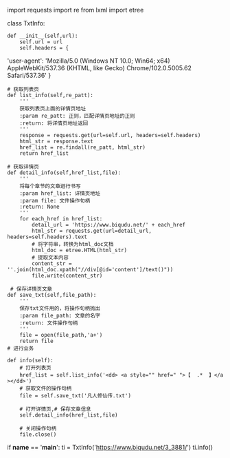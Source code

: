 import requests
import re
from lxml import etree

class TxtInfo:

    def __init__(self,url):
        self.url = url
        self.headers = {
'user-agent': 'Mozilla/5.0 (Windows NT 10.0; Win64; x64) AppleWebKit/537.36 (KHTML, like Gecko) Chrome/102.0.5005.62 Safari/537.36'
}

    # 获取列表页
    def list_info(self,re_patt):
        '''
        获取列表页上面的详情页地址
        :param re_patt: 正则，匹配详情页地址的正则
        :return: 将详情页地址返回
        '''
        response = requests.get(url=self.url, headers=self.headers)
        html_str = response.text
        href_list = re.findall(re_patt, html_str)
        return href_list

    # 获取详情页
    def detail_info(self,href_list,file):
        '''
        将每个章节的文章进行书写
        :param href_list: 详情页地址
        :param file: 文件操作句柄
        :return: None
        '''
        for each_href in href_list:
            detail_url = 'https://www.biqudu.net/' + each_href
            html_str = requests.get(url=detail_url, headers=self.headers).text
            # 将字符串，转换为html_doc文档
            html_doc = etree.HTML(html_str)
            # 提取文本内容
            content_str = ''.join(html_doc.xpath("//div[@id='content']/text()"))
            file.write(content_str)

     # 保存详情页文章
    def save_txt(self,file_path):
        '''
        保存txt文件用的，将操作句柄抛出
        :param file_path: 文章的名字
        :return: 文件操作句柄
        '''
        file = open(file_path,'a+')
        return file
    # 进行业务

    def info(self):
        # 打开列表页
        href_list = self.list_info('<dd> <a style="" href=" ">【  .*  】</a ></dd>')
        # 获取文件的操作句柄
        file = self.save_txt('凡人修仙传.txt')

        # 打开详情页,# 保存文章信息
        self.detail_info(href_list,file)

        # 关闭操作句柄
        file.close()


if __name__ == '__main__':
    ti = TxtInfo('https://www.biqudu.net/3_3881/')
    ti.info()
